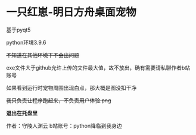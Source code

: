 # 一只红崽-明日方舟桌面宠物

基于pyqt5

python环境3.9.6

~~不知道在其他环境下不会出问题~~

exe文件大于github允许上传的文件最大值，故不放出，确有需要请私聊作者b站账号

如果看到运行时宠物周围出现白点，那大概是图没扣干净

~~我只负责让程序跑起来，不负责用户体验.png~~

**退出在托盘里**




作者：守陵人渊云
b站账号：python降临到我身边
